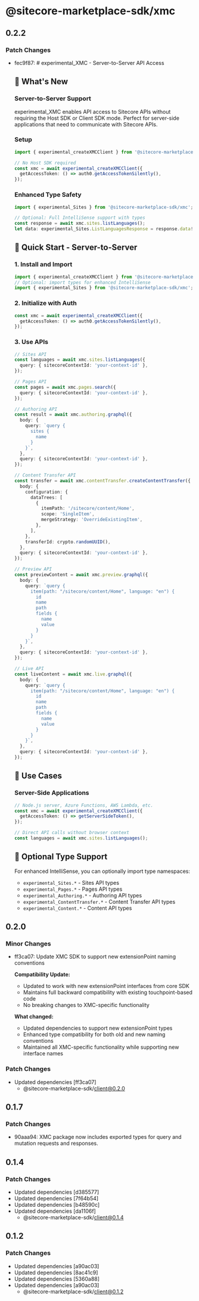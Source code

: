 # @sitecore-marketplace-sdk/xmc

## 0.2.2

### Patch Changes

- fec9f87: # experimental_XMC - Server-to-Server API Access

  ## 🚀 What's New

  ### Server-to-Server Support

  experimental_XMC enables API access to Sitecore APIs without requiring the Host SDK or Client SDK mode. Perfect for server-side applications that need to communicate with Sitecore APIs.

  ### Setup

  ```typescript
  import { experimental_createXMCClient } from '@sitecore-marketplace-sdk/xmc';

  // No Host SDK required
  const xmc = await experimental_createXMCClient({
    getAccessToken: () => auth0.getAccessTokenSilently(),
  });
  ```

  ### Enhanced Type Safety

  ```typescript
  import { experimental_Sites } from '@sitecore-marketplace-sdk/xmc';

  // Optional: Full IntelliSense support with types
  const response = await xmc.sites.listLanguages();
  let data: experimental_Sites.ListLanguagesResponse = response.data!;
  ```

  ## 🎯 Quick Start - Server-to-Server

  ### 1. Install and Import

  ```typescript
  import { experimental_createXMCClient } from '@sitecore-marketplace-sdk/xmc';
  // Optional: import types for enhanced IntelliSense
  import { experimental_Sites } from '@sitecore-marketplace-sdk/xmc';
  ```

  ### 2. Initialize with Auth

  ```typescript
  const xmc = await experimental_createXMCClient({
    getAccessToken: () => auth0.getAccessTokenSilently(),
  });
  ```

  ### 3. Use APIs

  ```typescript
  // Sites API
  const languages = await xmc.sites.listLanguages({
    query: { sitecoreContextId: 'your-context-id' },
  });

  // Pages API
  const pages = await xmc.pages.search({
    query: { sitecoreContextId: 'your-context-id' },
  });

  // Authoring API
  const result = await xmc.authoring.graphql({
    body: {
      query: `query {
        sites {
          name
        }
      }`,
    },
    query: { sitecoreContextId: 'your-context-id' },
  });

  // Content Transfer API
  const transfer = await xmc.contentTransfer.createContentTransfer({
    body: {
      configuration: {
        dataTrees: [
          {
            itemPath: '/sitecore/content/Home',
            scope: 'SingleItem',
            mergeStrategy: 'OverrideExistingItem',
          },
        ],
      },
      transferId: crypto.randomUUID(),
    },
    query: { sitecoreContextId: 'your-context-id' },
  });

  // Preview API
  const previewContent = await xmc.preview.graphql({
    body: {
      query: `query {
        item(path: "/sitecore/content/Home", language: "en") {
          id
          name
          path
          fields {
            name
            value
          }
        }
      }`,
    },
    query: { sitecoreContextId: 'your-context-id' },
  });

  // Live API
  const liveContent = await xmc.live.graphql({
    body: {
      query: `query {
        item(path: "/sitecore/content/Home", language: "en") {
          id
          name
          path
          fields {
            name
            value
          }
        }
      }`,
    },
    query: { sitecoreContextId: 'your-context-id' },
  });
  ```

  ## 🔧 Use Cases

  ### Server-Side Applications

  ```typescript
  // Node.js server, Azure Functions, AWS Lambda, etc.
  const xmc = await experimental_createXMCClient({
    getAccessToken: () => getServerSideToken(),
  });

  // Direct API calls without browser context
  const languages = await xmc.sites.listLanguages();
  ```

  ## 🎨 Optional Type Support

  For enhanced IntelliSense, you can optionally import type namespaces:

  - `experimental_Sites.*` - Sites API types
  - `experimental_Pages.*` - Pages API types
  - `experimental_Authoring.*` - Authoring API types
  - `experimental_ContentTransfer.*` - Content Transfer API types
  - `experimental_Content.*` - Content API types

## 0.2.0

### Minor Changes

- ff3ca07: Update XMC SDK to support new extensionPoint naming conventions

  **Compatibility Update:**

  - Updated to work with new extensionPoint interfaces from core SDK
  - Maintains full backward compatibility with existing touchpoint-based code
  - No breaking changes to XMC-specific functionality

  **What changed:**

  - Updated dependencies to support new extensionPoint types
  - Enhanced type compatibility for both old and new naming conventions
  - Maintained all XMC-specific functionality while supporting new interface names

### Patch Changes

- Updated dependencies [ff3ca07]
  - @sitecore-marketplace-sdk/client@0.2.0

## 0.1.7

### Patch Changes

- 90aaa94: XMC package now includes exported types for query and mutation requests and responses.

## 0.1.4

### Patch Changes

- Updated dependencies [d385577]
- Updated dependencies [7f64b54]
- Updated dependencies [b48590c]
- Updated dependencies [da1106f]
  - @sitecore-marketplace-sdk/client@0.1.4

## 0.1.2

### Patch Changes

- Updated dependencies [a90ac03]
- Updated dependencies [8ac41c9]
- Updated dependencies [5360a88]
- Updated dependencies [a90ac03]
  - @sitecore-marketplace-sdk/client@0.1.2
